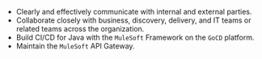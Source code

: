 - Clearly and effectively communicate with internal and external parties.
- Collaborate closely with business, discovery, delivery, and IT teams or related teams across the organization.
- Build CI/CD for Java with the `MuleSoft` Framework on the `GoCD` platform.
- Maintain the `MuleSoft` API Gateway.
